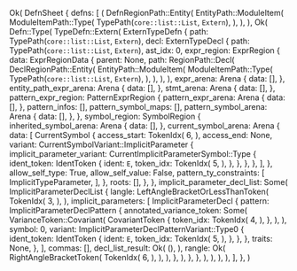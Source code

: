 Ok(
    DefnSheet {
        defns: [
            (
                DefnRegionPath::Entity(
                    EntityPath::ModuleItem(
                        ModuleItemPath::Type(
                            TypePath(`core::list::List`, `Extern`),
                        ),
                    ),
                ),
                Ok(
                    Defn::Type(
                        TypeDefn::Extern(
                            ExternTypeDefn {
                                path: TypePath(`core::list::List`, `Extern`),
                                decl: ExternTypeDecl {
                                    path: TypePath(`core::list::List`, `Extern`),
                                    ast_idx: 0,
                                    expr_region: ExprRegion {
                                        data: ExprRegionData {
                                            parent: None,
                                            path: RegionPath::Decl(
                                                DeclRegionPath::Entity(
                                                    EntityPath::ModuleItem(
                                                        ModuleItemPath::Type(
                                                            TypePath(`core::list::List`, `Extern`),
                                                        ),
                                                    ),
                                                ),
                                            ),
                                            expr_arena: Arena {
                                                data: [],
                                            },
                                            entity_path_expr_arena: Arena {
                                                data: [],
                                            },
                                            stmt_arena: Arena {
                                                data: [],
                                            },
                                            pattern_expr_region: PatternExprRegion {
                                                pattern_expr_arena: Arena {
                                                    data: [],
                                                },
                                                pattern_infos: [],
                                                pattern_symbol_maps: [],
                                                pattern_symbol_arena: Arena {
                                                    data: [],
                                                },
                                            },
                                            symbol_region: SymbolRegion {
                                                inherited_symbol_arena: Arena {
                                                    data: [],
                                                },
                                                current_symbol_arena: Arena {
                                                    data: [
                                                        CurrentSymbol {
                                                            access_start: TokenIdx(
                                                                6,
                                                            ),
                                                            access_end: None,
                                                            variant: CurrentSymbolVariant::ImplicitParameter {
                                                                implicit_parameter_variant: CurrentImplicitParameterSymbol::Type {
                                                                    ident_token: IdentToken {
                                                                        ident: `E`,
                                                                        token_idx: TokenIdx(
                                                                            5,
                                                                        ),
                                                                    },
                                                                },
                                                            },
                                                        },
                                                    ],
                                                },
                                                allow_self_type: True,
                                                allow_self_value: False,
                                                pattern_ty_constraints: [
                                                    ImplicitTypeParameter,
                                                ],
                                            },
                                            roots: [],
                                        },
                                    },
                                    implicit_parameter_decl_list: Some(
                                        ImplicitParameterDeclList {
                                            langle: LeftAngleBracketOrLessThanToken(
                                                TokenIdx(
                                                    3,
                                                ),
                                            ),
                                            implicit_parameters: [
                                                ImplicitParameterDecl {
                                                    pattern: ImplicitParameterDeclPattern {
                                                        annotated_variance_token: Some(
                                                            VarianceToken::Covariant(
                                                                CovariantToken {
                                                                    token_idx: TokenIdx(
                                                                        4,
                                                                    ),
                                                                },
                                                            ),
                                                        ),
                                                        symbol: 0,
                                                        variant: ImplicitParameterDeclPatternVariant::Type0 {
                                                            ident_token: IdentToken {
                                                                ident: `E`,
                                                                token_idx: TokenIdx(
                                                                    5,
                                                                ),
                                                            },
                                                        },
                                                    },
                                                    traits: None,
                                                },
                                            ],
                                            commas: [],
                                            decl_list_result: Ok(
                                                (),
                                            ),
                                            rangle: Ok(
                                                RightAngleBracketToken(
                                                    TokenIdx(
                                                        6,
                                                    ),
                                                ),
                                            ),
                                        },
                                    ),
                                },
                            },
                        ),
                    ),
                ),
            ),
        ],
    },
)